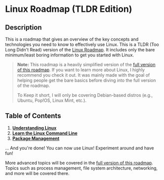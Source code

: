 # Linux Roadmap (TLDR Edition)

## Description

This is a roadmap that gives an overview of the key concepts and technologies
you need to know to effectively use Linux. This is a TLDR (Too Long Didn't Read)
version of the [Linux Roadmap](/operatingSystems/linux/Linux.md). It includes
only the bare minimum/least boring information to get you started with Linux.

> **Note:** This roadmap is a heavily simplified version of the [full version of
> this roadmap](/operatingSystems/linux/Linux.md). If you want to learn more
> about Linux, I highly recommend you check it out. It was mainly made with the
> goal of helping people get the bare basics before diving into the full version
> of the roadmap.
>
> To Keep it short, I will only be covering Debian-based distros (e.g., Ubuntu,
> Pop!OS, Linux Mint, etc.).

## Table of Contents

1. **[Understanding Linux](/operatingSystems/linux/tldr/understandLinux.md)**
2. **[Learn the Linux Command Line](/operatingSystems/linux/tldr/commandLine.md)**
3. **[Package Management](/operatingSystems/linux/tldr/packageManagement.md)**
   
... And you're done! You can now use Linux! Experiment around and have fun!

More advanced topics will be covered in
the [full version of this roadmap](/operatingSystems/linux/tldr/TLDR.md). Topics
such as process management, file system architecture, networking, and more will 
be covered there.


